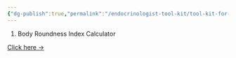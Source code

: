 ```yaml
---
{"dg-publish":true,"permalink":"/endocrinologist-tool-kit/tool-kit-for-endocrinologists/"}
---
```





1. Body Roundness Index Calculator 

[Click here →](https://endocrinologyindia.github.io/bricalculator/)


